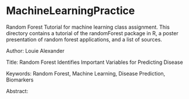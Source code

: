 # MachineLearningPractice
Random Forest Tutorial for machine learning class assignment.  This directory contains a tutorial of the randomForest package in R, a poster presentation of random forest applications, and a list of sources.

Author: Louie Alexander

Title: Random Forest Identifies Important Variables for Predicting Disease

Keywords: Random Forest, Machine Learning, Disease Prediction, Biomarkers

Abstract:
